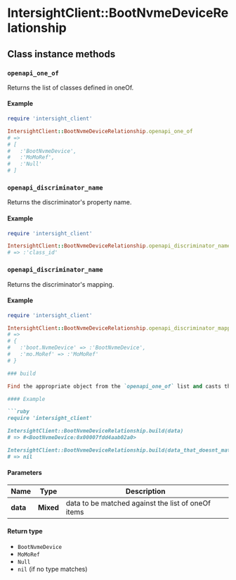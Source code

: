# IntersightClient::BootNvmeDeviceRelationship

## Class instance methods

### `openapi_one_of`

Returns the list of classes defined in oneOf.

#### Example

```ruby
require 'intersight_client'

IntersightClient::BootNvmeDeviceRelationship.openapi_one_of
# =>
# [
#   :'BootNvmeDevice',
#   :'MoMoRef',
#   :'Null'
# ]
```

### `openapi_discriminator_name`

Returns the discriminator's property name.

#### Example

```ruby
require 'intersight_client'

IntersightClient::BootNvmeDeviceRelationship.openapi_discriminator_name
# => :'class_id'
```

### `openapi_discriminator_name`

Returns the discriminator's mapping.

#### Example

```ruby
require 'intersight_client'

IntersightClient::BootNvmeDeviceRelationship.openapi_discriminator_mapping
# =>
# {
#   :'boot.NvmeDevice' => :'BootNvmeDevice',
#   :'mo.MoRef' => :'MoMoRef'
# }

### build

Find the appropriate object from the `openapi_one_of` list and casts the data into it.

#### Example

```ruby
require 'intersight_client'

IntersightClient::BootNvmeDeviceRelationship.build(data)
# => #<BootNvmeDevice:0x00007fdd4aab02a0>

IntersightClient::BootNvmeDeviceRelationship.build(data_that_doesnt_match)
# => nil
```

#### Parameters

| Name | Type | Description |
| ---- | ---- | ----------- |
| **data** | **Mixed** | data to be matched against the list of oneOf items |

#### Return type

- `BootNvmeDevice`
- `MoMoRef`
- `Null`
- `nil` (if no type matches)

